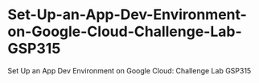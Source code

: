 # Set-Up-an-App-Dev-Environment-on-Google-Cloud-Challenge-Lab-GSP315
Set Up an App Dev Environment on Google Cloud: Challenge Lab GSP315
